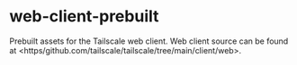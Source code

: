 # web-client-prebuilt

Prebuilt assets for the Tailscale web client. Web client source can be found
at <https/github.com/tailscale/tailscale/tree/main/client/web>.

